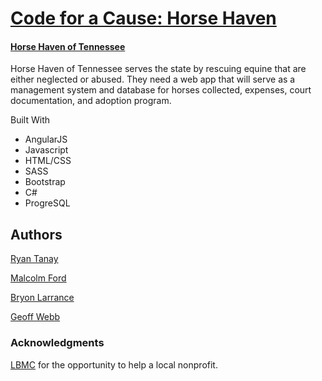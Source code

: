# [Code for a Cause: Horse Haven](http://www.codefornashville.org/#home)

#### [Horse Haven of Tennessee](www.horsehaventn.org)


Horse Haven of Tennessee serves the state by rescuing equine that are either neglected or abused. They need a web app that will serve as a management system and database for horses collected, expenses, court documentation, and adoption program.


Built With

* AngularJS
* Javascript
* HTML/CSS
* SASS
* Bootstrap
* C#
* ProgreSQL

## Authors

[Ryan Tanay](https://github.com/NewEvolution)
 
[Malcolm Ford](https://github.com/MalcolmFord)

[Bryon Larrance](https://github.com/beelarr)

[Geoff Webb](https://github.com/webbdm)

### Acknowledgments

[LBMC](www.lmbc.com) for the opportunity to help a local nonprofit.

